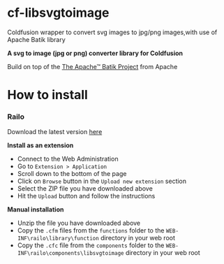 # cf-libsvgtoimage
Coldfusion wrapper to convert svg images to jpg/png images,with use of Apache Batik library

__A svg to image (jpg or png) converter library for Coldfusion__

Build on top of the [The Apache™ Batik Project](https://xmlgraphics.apache.org/batik/) from Apache

# How to install

### Railo

Download the latest version [here](https://github.com/svantroyen/cf-libsvgtoimage/releases/download/v0.1.0/cf-libsvgtoimage-ext.zip)

__Install as an extension__

* Connect to the Web Administration
* Go to `Extension > Application`
* Scroll down to the bottom of the page
* Click on `Browse` button in the `Upload new extension` section
* Select the ZIP file you have downloaded above
* Hit the `Upload` button and follow the instructions

__Manual installation__

* Unzip the file you have downloaded above
* Copy the `.cfm` files from the `functions` folder to the `WEB-INF\railo\library\function` directory in your web root
* Copy the `.cfc` file from the `components` folder to the `WEB-INF\railo\components\libsvgtoimage` directory in your web root